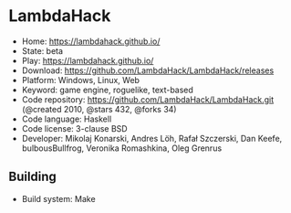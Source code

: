 # LambdaHack

- Home: https://lambdahack.github.io/
- State: beta
- Play: https://lambdahack.github.io/
- Download: https://github.com/LambdaHack/LambdaHack/releases
- Platform: Windows, Linux, Web
- Keyword: game engine, roguelike, text-based
- Code repository: https://github.com/LambdaHack/LambdaHack.git (@created 2010, @stars 432, @forks 34)
- Code language: Haskell
- Code license: 3-clause BSD
- Developer: Mikolaj Konarski, Andres Löh, Rafał Szczerski, Dan Keefe, bulbousBullfrog, Veronika Romashkina, Oleg Grenrus

## Building

- Build system: Make
